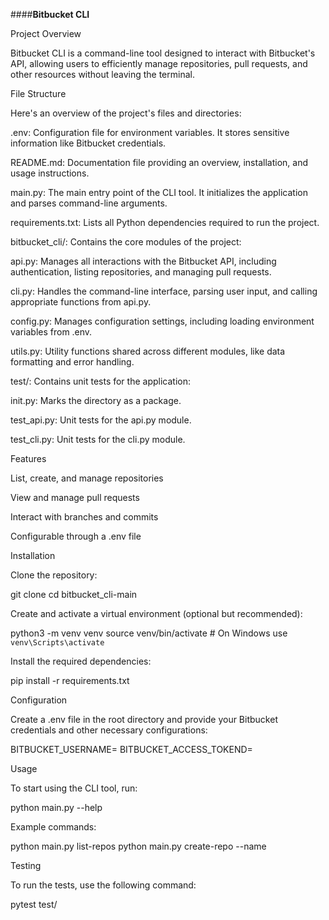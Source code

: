 ####**Bitbucket CLI**

Project Overview

Bitbucket CLI is a command-line tool designed to interact with Bitbucket's API, allowing users to efficiently manage repositories, pull requests, and other resources without leaving the terminal.

File Structure

Here's an overview of the project's files and directories:

.env: Configuration file for environment variables. It stores sensitive information like Bitbucket credentials.

README.md: Documentation file providing an overview, installation, and usage instructions.

main.py: The main entry point of the CLI tool. It initializes the application and parses command-line arguments.

requirements.txt: Lists all Python dependencies required to run the project.

bitbucket_cli/: Contains the core modules of the project:

api.py: Manages all interactions with the Bitbucket API, including authentication, listing repositories, and managing pull requests.

cli.py: Handles the command-line interface, parsing user input, and calling appropriate functions from api.py.

config.py: Manages configuration settings, including loading environment variables from .env.

utils.py: Utility functions shared across different modules, like data formatting and error handling.

test/: Contains unit tests for the application:

init.py: Marks the directory as a package.

test_api.py: Unit tests for the api.py module.

test_cli.py: Unit tests for the cli.py module.

Features

List, create, and manage repositories

View and manage pull requests

Interact with branches and commits

Configurable through a .env file

Installation

Clone the repository:

git clone <repository-url>
cd bitbucket_cli-main

Create and activate a virtual environment (optional but recommended):

python3 -m venv venv
source venv/bin/activate   # On Windows use `venv\Scripts\activate`

Install the required dependencies:

pip install -r requirements.txt

Configuration

Create a .env file in the root directory and provide your Bitbucket credentials and other necessary configurations:

BITBUCKET_USERNAME=<your-username>
BITBUCKET_ACCESS_TOKEND=<your-token>

Usage

To start using the CLI tool, run:

python main.py --help

Example commands:

python main.py list-repos
python main.py create-repo --name <repo-name>

Testing

To run the tests, use the following command:

pytest test/

